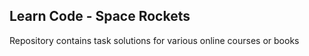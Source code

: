 Learn Code - Space Rockets
----

Repository contains task solutions for various online courses or books
